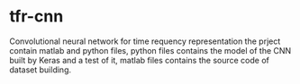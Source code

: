 # tfr-cnn
Convolutional neural network for time requency representation
the prject contain matlab and python files, python files contains the model of the CNN built by Keras and a test of it, 
matlab files contains the source code of dataset building.
